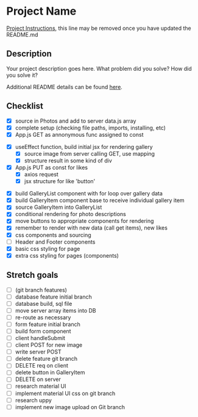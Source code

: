 # Project Name

[Project Instructions](./INSTRUCTIONS.md), this line may be removed once you have updated the README.md

## Description

Your project description goes here. What problem did you solve? How did you solve it?

Additional README details can be found [here](https://github.com/PrimeAcademy/readme-template/blob/master/README.md).

## Checklist

-[x] source in Photos and add to server data.js array
-[x] complete setup (checking file paths, imports, installing, etc)
-[x] App.js GET as annonymous func assigned to const
<!-- -[ ] App.js POST as const with Axios (might be a stretch goal) -->
-[x] useEffect function, build initial jsx for rendering gallery
    -[x] source image from server calling GET, use mapping
    -[x] structure result in some kind of div
-[x] App.js PUT as const for likes
    -[x] axios request
    -[x] jsx structure for like 'button' 
<!-- -[ ] App.js DELETE as const with Axios (stretch goal?) -->
-[x] build GalleryList component with for loop over gallery data
-[x] build GalleryItem component base to receive individual gallery item
-[x] source GalleryItem into GalleryList
-[x] conditional rendering for photo descriptions
-[x] move buttons to appropriate components for rendering
-[x] remember to render with new data (call get items), new likes
-[x] css components and sourcing
-[ ] Header and Footer components
-[x] basic css styling for page
-[x] extra css styling for pages (components)

## Stretch goals

-[ ] (git branch features) 
-[ ] database feature initial branch
-[ ] database build, sql file
-[ ] move server array items into DB
-[ ] re-route as necessary
-[ ] form feature initial branch
-[ ] build form component
-[ ] client handleSubmit
-[ ] client POST for new image
-[ ] write server POST
-[ ] delete feature git branch
-[ ] DELETE req on client
-[ ] delete button in GalleryItem
-[ ] DELETE on server
-[ ] research material UI
-[ ] implement material UI css on git branch
-[ ] research uppy
-[ ] implement new image upload on Git branch

